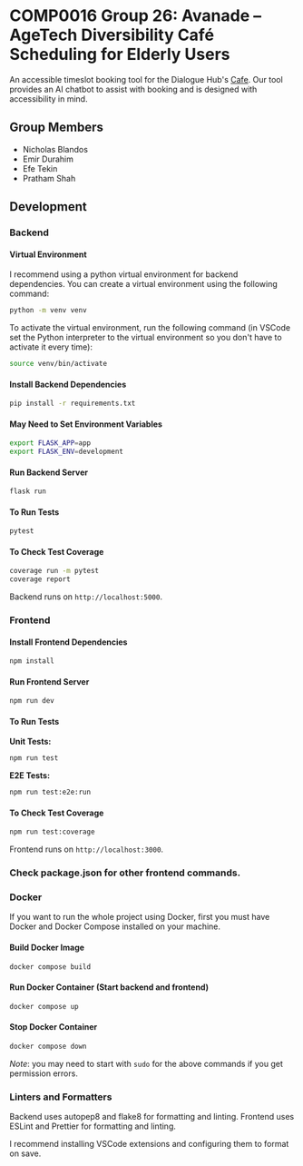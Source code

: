 # COMP0016 Group 26: Avanade – AgeTech Diversibility Café Scheduling for Elderly Users​

An accessible timeslot booking tool for the Dialogue Hub's [Cafe](https://dialoguehub.co.uk/dialogue-cafe). Our tool provides an AI chatbot to assist with booking and is designed with accessibility in mind.

## Group Members

- Nicholas Blandos
- Emir Durahim
- Efe Tekin
- Pratham Shah

## Development

### Backend

#### Virtual Environment

I recommend using a python virtual environment for backend dependencies. You can create a virtual environment using the following command:

```bash
python -m venv venv
```

To activate the virtual environment, run the following command (in VSCode set the Python interpreter to the virtual environment so you don't have to activate it every time):

```bash
source venv/bin/activate
```

#### Install Backend Dependencies

```bash
pip install -r requirements.txt
```

#### May Need to Set Environment Variables

```bash
export FLASK_APP=app
export FLASK_ENV=development
```

#### Run Backend Server

```bash
flask run
```

#### To Run Tests

```bash
pytest
```

#### To Check Test Coverage

```bash
coverage run -m pytest
coverage report
```

Backend runs on `http://localhost:5000`.

### Frontend

#### Install Frontend Dependencies

```bash
npm install
```

#### Run Frontend Server

```bash
npm run dev
```

#### To Run Tests

**Unit Tests:**

```bash
npm run test
```

**E2E Tests:**

```bash
npm run test:e2e:run
```
#### To Check Test Coverage

```bash
npm run test:coverage
```

Frontend runs on `http://localhost:3000`.

### Check package.json for other frontend commands.

### Docker

If you want to run the whole project using Docker, first you must have Docker and Docker Compose installed on your machine.

#### Build Docker Image

```bash
docker compose build
```

#### Run Docker Container (Start backend and frontend)

```bash
docker compose up
```

#### Stop Docker Container

```bash
docker compose down
```

_Note_: you may need to start with `sudo` for the above commands if you get permission errors.

### Linters and Formatters

Backend uses autopep8 and flake8 for formatting and linting.
Frontend uses ESLint and Prettier for formatting and linting.

I recommend installing VSCode extensions and configuring them to format on save.
